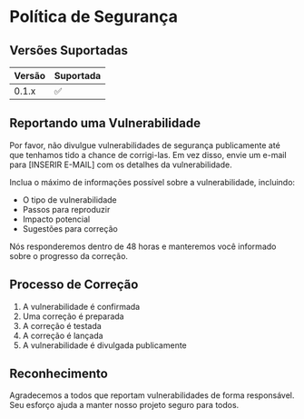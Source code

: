 # Política de Segurança

## Versões Suportadas

| Versão | Suportada          |
| ------- | ------------------ |
| 0.1.x   | :white_check_mark: |

## Reportando uma Vulnerabilidade

Por favor, não divulgue vulnerabilidades de segurança publicamente até que tenhamos tido a chance de corrigi-las. Em vez disso, envie um e-mail para [INSERIR E-MAIL] com os detalhes da vulnerabilidade.

Inclua o máximo de informações possível sobre a vulnerabilidade, incluindo:

- O tipo de vulnerabilidade
- Passos para reproduzir
- Impacto potencial
- Sugestões para correção

Nós responderemos dentro de 48 horas e manteremos você informado sobre o progresso da correção.

## Processo de Correção

1. A vulnerabilidade é confirmada
2. Uma correção é preparada
3. A correção é testada
4. A correção é lançada
5. A vulnerabilidade é divulgada publicamente

## Reconhecimento

Agradecemos a todos que reportam vulnerabilidades de forma responsável. Seu esforço ajuda a manter nosso projeto seguro para todos. 